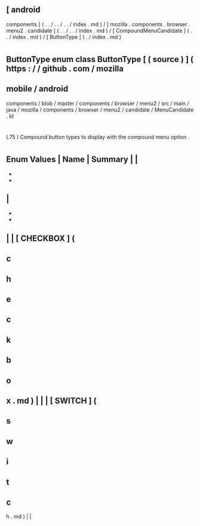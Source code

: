 [
android
-
components
]
(
.
.
/
.
.
/
.
.
/
index
.
md
)
/
[
mozilla
.
components
.
browser
.
menu2
.
candidate
]
(
.
.
/
.
.
/
index
.
md
)
/
[
CompoundMenuCandidate
]
(
.
.
/
index
.
md
)
/
[
ButtonType
]
(
.
/
index
.
md
)
#
ButtonType
enum
class
ButtonType
[
(
source
)
]
(
https
:
/
/
github
.
com
/
mozilla
-
mobile
/
android
-
components
/
blob
/
master
/
components
/
browser
/
menu2
/
src
/
main
/
java
/
mozilla
/
components
/
browser
/
menu2
/
candidate
/
MenuCandidate
.
kt
#
L75
)
Compound
button
types
to
display
with
the
compound
menu
option
.
#
#
#
Enum
Values
|
Name
|
Summary
|
|
-
-
-
|
-
-
-
|
|
[
CHECKBOX
]
(
-
c
-
h
-
e
-
c
-
k
-
b
-
o
-
x
.
md
)
|
|
|
[
SWITCH
]
(
-
s
-
w
-
i
-
t
-
c
-
h
.
md
)
|
|
